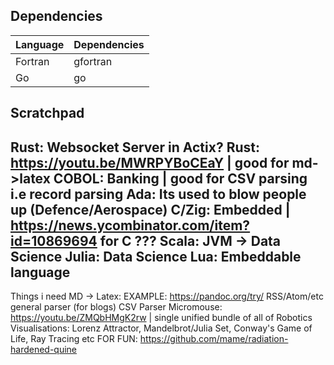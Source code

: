 ## Dependencies
| Language | Dependencies |
| -------- | ------------ |
| Fortran | gfortran |
| Go | go |


## Scratchpad

Rust: Websocket Server in Actix?
Rust: https://youtu.be/MWRPYBoCEaY | good for md->latex
COBOL: Banking | good for CSV parsing i.e record parsing
Ada: Its used to blow people up (Defence/Aerospace)
C/Zig: Embedded | https://news.ycombinator.com/item?id=10869694 for C
???
Scala: JVM -> Data Science
Julia: Data Science
Lua: Embeddable language
-----------------------
Things i need
MD -> Latex: EXAMPLE: https://pandoc.org/try/
RSS/Atom/etc general parser (for blogs)
CSV Parser
Micromouse: https://youtu.be/ZMQbHMgK2rw | single unified bundle of all of Robotics
Visualisations: Lorenz Attractor, Mandelbrot/Julia Set, Conway's Game of Life, Ray Tracing etc
FOR FUN: https://github.com/mame/radiation-hardened-quine